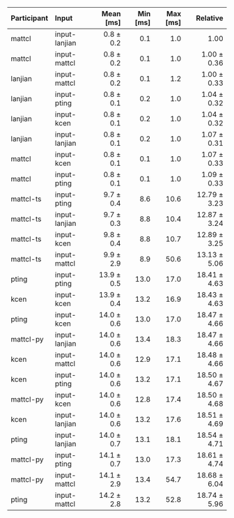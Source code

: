 | Participant | Input | Mean [ms] | Min [ms] | Max [ms] | Relative |
|:---|:---|---:|---:|---:|---:|
| mattcl | input-lanjian | 0.8 ± 0.2 | 0.1 | 1.0 | 1.00 |
| mattcl | input-mattcl | 0.8 ± 0.2 | 0.1 | 1.0 | 1.00 ± 0.36 |
| lanjian | input-mattcl | 0.8 ± 0.2 | 0.1 | 1.2 | 1.00 ± 0.33 |
| lanjian | input-pting | 0.8 ± 0.1 | 0.2 | 1.0 | 1.04 ± 0.32 |
| lanjian | input-kcen | 0.8 ± 0.1 | 0.2 | 1.0 | 1.04 ± 0.32 |
| lanjian | input-lanjian | 0.8 ± 0.1 | 0.2 | 1.0 | 1.07 ± 0.31 |
| mattcl | input-kcen | 0.8 ± 0.1 | 0.1 | 1.0 | 1.07 ± 0.33 |
| mattcl | input-pting | 0.8 ± 0.1 | 0.1 | 1.0 | 1.09 ± 0.33 |
| mattcl-ts | input-pting | 9.7 ± 0.4 | 8.6 | 10.6 | 12.79 ± 3.23 |
| mattcl-ts | input-lanjian | 9.7 ± 0.3 | 8.8 | 10.4 | 12.87 ± 3.24 |
| mattcl-ts | input-kcen | 9.8 ± 0.4 | 8.8 | 10.7 | 12.89 ± 3.25 |
| mattcl-ts | input-mattcl | 9.9 ± 2.9 | 8.9 | 50.6 | 13.13 ± 5.06 |
| pting | input-pting | 13.9 ± 0.5 | 13.0 | 17.0 | 18.41 ± 4.63 |
| kcen | input-kcen | 13.9 ± 0.4 | 13.2 | 16.9 | 18.43 ± 4.63 |
| pting | input-kcen | 14.0 ± 0.6 | 13.0 | 17.0 | 18.47 ± 4.66 |
| mattcl-py | input-lanjian | 14.0 ± 0.6 | 13.4 | 18.3 | 18.47 ± 4.66 |
| kcen | input-mattcl | 14.0 ± 0.6 | 12.9 | 17.1 | 18.48 ± 4.66 |
| kcen | input-pting | 14.0 ± 0.6 | 13.2 | 17.1 | 18.50 ± 4.67 |
| mattcl-py | input-kcen | 14.0 ± 0.6 | 12.8 | 17.4 | 18.50 ± 4.68 |
| kcen | input-lanjian | 14.0 ± 0.6 | 13.2 | 17.6 | 18.51 ± 4.69 |
| pting | input-lanjian | 14.0 ± 0.7 | 13.1 | 18.1 | 18.54 ± 4.71 |
| mattcl-py | input-pting | 14.1 ± 0.7 | 13.0 | 17.3 | 18.61 ± 4.74 |
| mattcl-py | input-mattcl | 14.1 ± 2.9 | 13.4 | 54.7 | 18.68 ± 6.04 |
| pting | input-mattcl | 14.2 ± 2.8 | 13.2 | 52.8 | 18.74 ± 5.96 |
